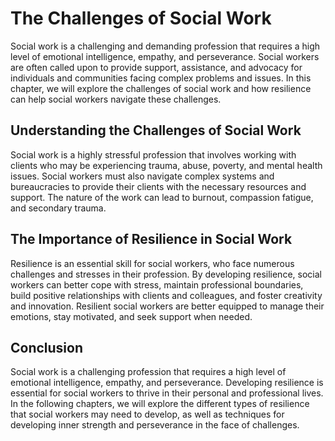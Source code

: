 The Challenges of Social Work
===========================================

Social work is a challenging and demanding profession that requires a high level of emotional intelligence, empathy, and perseverance. Social workers are often called upon to provide support, assistance, and advocacy for individuals and communities facing complex problems and issues. In this chapter, we will explore the challenges of social work and how resilience can help social workers navigate these challenges.

Understanding the Challenges of Social Work
-------------------------------------------

Social work is a highly stressful profession that involves working with clients who may be experiencing trauma, abuse, poverty, and mental health issues. Social workers must also navigate complex systems and bureaucracies to provide their clients with the necessary resources and support. The nature of the work can lead to burnout, compassion fatigue, and secondary trauma.

The Importance of Resilience in Social Work
-------------------------------------------

Resilience is an essential skill for social workers, who face numerous challenges and stresses in their profession. By developing resilience, social workers can better cope with stress, maintain professional boundaries, build positive relationships with clients and colleagues, and foster creativity and innovation. Resilient social workers are better equipped to manage their emotions, stay motivated, and seek support when needed.

Conclusion
----------

Social work is a challenging profession that requires a high level of emotional intelligence, empathy, and perseverance. Developing resilience is essential for social workers to thrive in their personal and professional lives. In the following chapters, we will explore the different types of resilience that social workers may need to develop, as well as techniques for developing inner strength and perseverance in the face of challenges.


